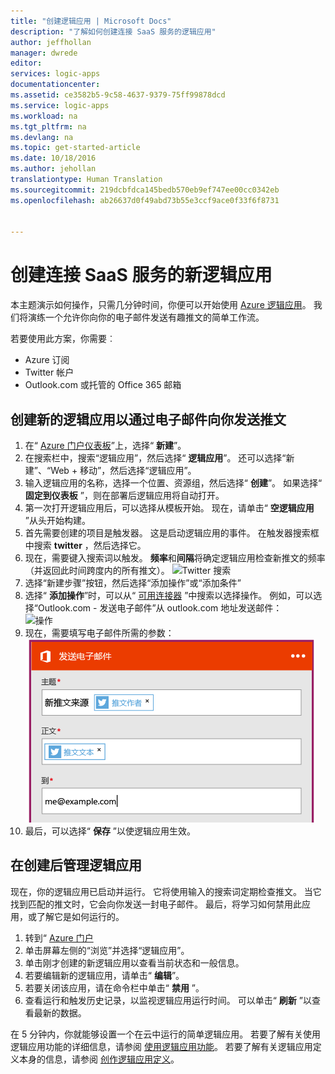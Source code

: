 ```yaml
---
title: "创建逻辑应用 | Microsoft Docs"
description: "了解如何创建连接 SaaS 服务的逻辑应用"
author: jeffhollan
manager: dwrede
editor: 
services: logic-apps
documentationcenter: 
ms.assetid: ce3582b5-9c58-4637-9379-75ff99878dcd
ms.service: logic-apps
ms.workload: na
ms.tgt_pltfrm: na
ms.devlang: na
ms.topic: get-started-article
ms.date: 10/18/2016
ms.author: jehollan
translationtype: Human Translation
ms.sourcegitcommit: 219dcbfdca145bedb570eb9ef747ee00cc0342eb
ms.openlocfilehash: ab26637d0f49abd73b55e3ccf9ace0f33f6f8731


---
```

# <a name="create-a-new-logic-app-connecting-saas-services"></a>创建连接 SaaS 服务的新逻辑应用
本主题演示如何操作，只需几分钟时间，你便可以开始使用 [Azure 逻辑应用](app-service-logic-what-are-logic-apps.md)。 我们将演练一个允许你向你的电子邮件发送有趣推文的简单工作流。

若要使用此方案，你需要︰

* Azure 订阅
* Twitter 帐户
* Outlook.com 或托管的 Office 365 邮箱

## <a name="create-a-new-logic-app-to-email-you-tweets"></a>创建新的逻辑应用以通过电子邮件向你发送推文
1. 在“ [Azure 门户仪表板](https://portal.azure.com)”上，选择“ **新建**”。 
2. 在搜索栏中，搜索“逻辑应用”，然后选择“ **逻辑应用**”。 还可以选择“新建”、“Web + 移动”，然后选择“逻辑应用”。 
3. 输入逻辑应用的名称，选择一个位置、资源组，然后选择“ **创建**”。  如果选择“ **固定到仪表板** ”，则在部署后逻辑应用将自动打开。  
4. 第一次打开逻辑应用后，可以选择从模板开始。  现在，请单击“ **空逻辑应用** ”从头开始构建。 
5. 首先需要创建的项目是触发器。  这是启动逻辑应用的事件。  在触发器搜索框中搜索 **twitter** ，然后选择它。
6. 现在，需要键入搜索词以触发。  **频率**和**间隔**将确定逻辑应用检查新推文的频率（并返回此时间跨度内的所有推文）。
    ![Twitter 搜索](./media/app-service-logic-create-a-logic-app/twittersearch.png)
7. 选择“新建步骤”按钮，然后选择“添加操作”或“添加条件”
8. 选择“ **添加操作**”时，可以从“ [可用连接器](../connectors/apis-list.md) ”中搜索以选择操作。 例如，可以选择“Outlook.com - 发送电子邮件”从 outlook.com 地址发送邮件：  
    ![操作](./media/app-service-logic-create-a-logic-app/actions.png)
9. 现在，需要填写电子邮件所需的参数： ![参数](./media/app-service-logic-create-a-logic-app/parameters.png)
10. 最后，可以选择“ **保存** ”以使逻辑应用生效。

## <a name="manage-your-logic-app-after-creation"></a>在创建后管理逻辑应用
现在，你的逻辑应用已启动并运行。 它将使用输入的搜索词定期检查推文。 当它找到匹配的推文时，它会向你发送一封电子邮件。 最后，将学习如何禁用此应用，或了解它是如何运行的。

1. 转到“ [Azure 门户](https://portal.azure.com)
2. 单击屏幕左侧的“浏览”并选择“逻辑应用”。
3. 单击刚才创建的新逻辑应用以查看当前状态和一般信息。
4. 若要编辑新的逻辑应用，请单击“ **编辑**”。
5. 若要关闭该应用，请在命令栏中单击“ **禁用** ”。
6. 查看运行和触发历史记录，以监视逻辑应用运行时间。  可以单击“ **刷新** ”以查看最新的数据。

在 5 分钟内，你就能够设置一个在云中运行的简单逻辑应用。 若要了解有关使用逻辑应用功能的详细信息，请参阅 [使用逻辑应用功能]。 若要了解有关逻辑应用定义本身的信息，请参阅 [创作逻辑应用定义](app-service-logic-author-definitions.md)。

<!-- Shared links -->
[Azure portal]: https://portal.azure.com
[使用逻辑应用功能]: app-service-logic-create-a-logic-app.md



<!--HONumber=Nov16_HO2-->


